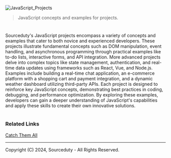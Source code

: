 ![JavaScript_Projects](https://github.com/sourceduty/JavaScript_Projects/assets/123030236/bc172493-3d03-4594-9bf7-227e2a97752d)

> JavaScript concepts and examples for projects.

#

Sourceduty's JavaScript projects encompass a variety of concepts and examples that cater to both novice and experienced developers. These projects illustrate fundamental concepts such as DOM manipulation, event handling, and asynchronous programming through practical examples like to-do lists, interactive forms, and API integration. More advanced projects delve into complex topics like state management, authentication, and real-time data updates using frameworks such as React, Vue, and Node.js. Examples include building a real-time chat application, an e-commerce platform with a shopping cart and payment integration, and a dynamic weather dashboard utilizing third-party APIs. Each project is designed to reinforce key JavaScript concepts, demonstrating best practices in coding, debugging, and performance optimization. By exploring these examples, developers can gain a deeper understanding of JavaScript's capabilities and apply these skills to create their own innovative solutions.

#
### Related Links

[Catch Them All](https://github.com/sourceduty/Catch_Them_All)

***
Copyright (C) 2024, Sourceduty - All Rights Reserved.
